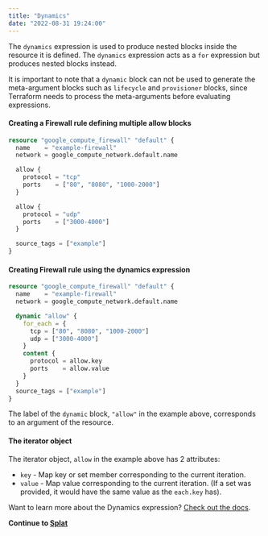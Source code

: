 ```yaml
---
title: "Dynamics"
date: "2022-08-31 19:24:00"
---
```


The `dynamics` expression is used to produce nested blocks inside the resource it is defined.
The `dynamics` expression acts as a `for` expression but produces nested blocks instead.

It is important to note that a `dynamic` block can not be used to generate the meta-argument blocks such as `lifecycle` and `provisioner` blocks, since Terraform needs to process the meta-arguments before evaluating expressions.


#### Creating a Firewall rule defining multiple allow blocks

```terraform
resource "google_compute_firewall" "default" {
  name    = "example-firewall"
  network = google_compute_network.default.name

  allow {
    protocol = "tcp"
    ports    = ["80", "8080", "1000-2000"]
  }

  allow {
    protocol = "udp"
    ports    = ["3000-4000"]
  }

  source_tags = ["example"]
}
```

#### Creating Firewall rule using the dynamics expression

```terraform
resource "google_compute_firewall" "default" {
  name    = "example-firewall"
  network = google_compute_network.default.name

  dynamic "allow" {
    for_each = {
      tcp = ["80", "8080", "1000-2000"]
      udp = ["3000-4000"]
    }
    content {
      protocol = allow.key
      ports    = allow.value
    }
  }
  source_tags = ["example"]
}
```

The label of the `dynamic` block, `"allow"` in the example above, corresponds to an argument of the resource.

#### The iterator object

The iterator object, `allow` in the example above has 2 attributes:

- `key` - Map key or set member corresponding to the current iteration.
- `value` - Map value corresponding to the current iteration. (If a set was provided, it would have the same value as the `each.key` has).

Want to learn more about the Dynamics expression? [Check out the docs](https://www.terraform.io/language/expressions/dynamic-blocks).

**Continue to [Splat](../splat)**
